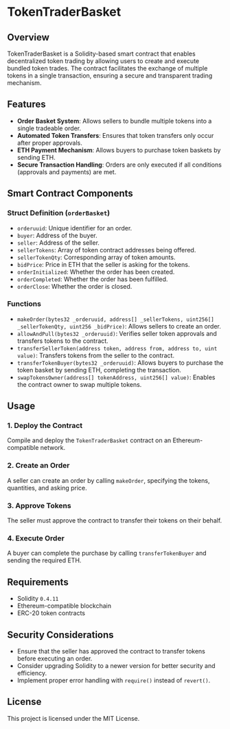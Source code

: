 # TokenTraderBasket

## Overview
TokenTraderBasket is a Solidity-based smart contract that enables decentralized token trading by allowing users to create and execute bundled token trades. The contract facilitates the exchange of multiple tokens in a single transaction, ensuring a secure and transparent trading mechanism.

## Features
- **Order Basket System**: Allows sellers to bundle multiple tokens into a single tradeable order.
- **Automated Token Transfers**: Ensures that token transfers only occur after proper approvals.
- **ETH Payment Mechanism**: Allows buyers to purchase token baskets by sending ETH.
- **Secure Transaction Handling**: Orders are only executed if all conditions (approvals and payments) are met.

## Smart Contract Components

### **Struct Definition (`orderBasket`)**
- `orderuuid`: Unique identifier for an order.
- `buyer`: Address of the buyer.
- `seller`: Address of the seller.
- `sellerTokens`: Array of token contract addresses being offered.
- `sellerTokenQty`: Corresponding array of token amounts.
- `bidPrice`: Price in ETH that the seller is asking for the tokens.
- `orderInitialized`: Whether the order has been created.
- `orderCompleted`: Whether the order has been fulfilled.
- `orderClose`: Whether the order is closed.

### **Functions**
- `makeOrder(bytes32 _orderuuid, address[] _sellerTokens, uint256[] _sellerTokenQty, uint256 _bidPrice)`: Allows sellers to create an order.
- `allowAndPull(bytes32 _orderuuid)`: Verifies seller token approvals and transfers tokens to the contract.
- `transferSellerToken(address token, address from, address to, uint value)`: Transfers tokens from the seller to the contract.
- `transferTokenBuyer(bytes32 _orderuuid)`: Allows buyers to purchase the token basket by sending ETH, completing the transaction.
- `swapTokensOwner(address[] tokenAddress, uint256[] value)`: Enables the contract owner to swap multiple tokens.

## Usage

### 1. Deploy the Contract
Compile and deploy the `TokenTraderBasket` contract on an Ethereum-compatible network.

### 2. Create an Order
A seller can create an order by calling `makeOrder`, specifying the tokens, quantities, and asking price.

### 3. Approve Tokens
The seller must approve the contract to transfer their tokens on their behalf.

### 4. Execute Order
A buyer can complete the purchase by calling `transferTokenBuyer` and sending the required ETH.

## Requirements
- Solidity `0.4.11`
- Ethereum-compatible blockchain
- ERC-20 token contracts

## Security Considerations
- Ensure that the seller has approved the contract to transfer tokens before executing an order.
- Consider upgrading Solidity to a newer version for better security and efficiency.
- Implement proper error handling with `require()` instead of `revert()`.

## License
This project is licensed under the MIT License.

